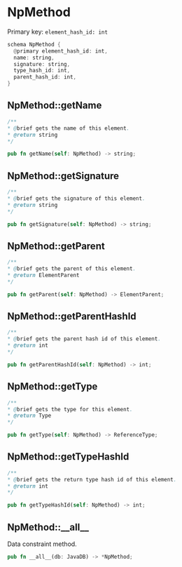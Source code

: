 # NpMethod

Primary key: `element_hash_id: int`

```rust
schema NpMethod {
  @primary element_hash_id: int,
  name: string,
  signature: string,
  type_hash_id: int,
  parent_hash_id: int,
}
```
## NpMethod::getName

```java
/**
* @brief gets the name of this element.
* @return string
*/
```
```rust
pub fn getName(self: NpMethod) -> string;
```
## NpMethod::getSignature

```java
/**
* @brief gets the signature of this element.
* @return string
*/
```
```rust
pub fn getSignature(self: NpMethod) -> string;
```
## NpMethod::getParent

```java
/**
* @brief gets the parent of this element.
* @return ElementParent
*/
```
```rust
pub fn getParent(self: NpMethod) -> ElementParent;
```
## NpMethod::getParentHashId

```java
/**
* @brief gets the parent hash id of this element.
* @return int
*/
```
```rust
pub fn getParentHashId(self: NpMethod) -> int;
```
## NpMethod::getType

```java
/**
* @brief gets the type for this element.
* @return Type
*/
```
```rust
pub fn getType(self: NpMethod) -> ReferenceType;
```
## NpMethod::getTypeHashId

```java
/**
* @brief gets the return type hash id of this element.
* @return int
*/
```
```rust
pub fn getTypeHashId(self: NpMethod) -> int;
```
## NpMethod::\_\_all\_\_

Data constraint method.

```rust
pub fn __all__(db: JavaDB) -> *NpMethod;
```
